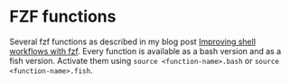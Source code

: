 # FZF functions

Several fzf functions as described in my blog post [Improving shell workflows with fzf](https://seb.jambor.dev/posts/improving-shell-workflows-with-fzf/). Every function is available as a bash version and as a fish version. Activate them using `source <function-name>.bash` or `source <function-name>.fish`.
